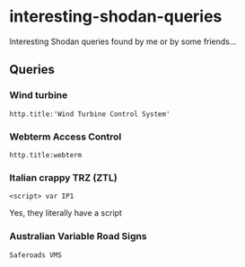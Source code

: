 # interesting-shodan-queries
Interesting Shodan queries found by me or by some friends...

## Queries 

### Wind turbine 
```
http.title:'Wind Turbine Control System'
```
### Webterm Access Control
```
http.title:webterm
```

### Italian crappy TRZ (ZTL)
```
<script> var IP1
```
Yes, they literally have a script

### Australian Variable Road Signs
```
Saferoads VMS
```